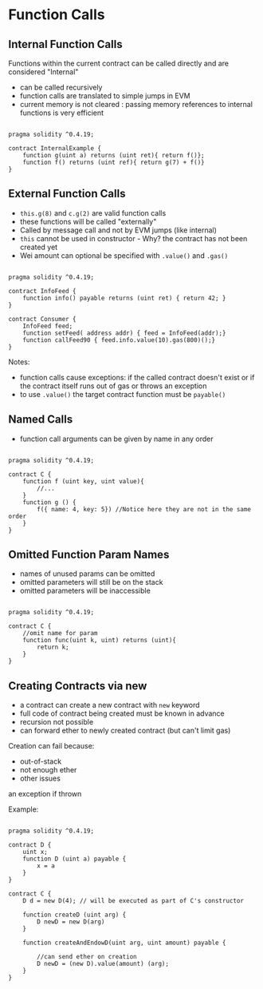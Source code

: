 # Function Calls

## Internal Function Calls

Functions within the current contract can be called directly and are considered "Internal"

- can be called recursively
- function calls are translated to simple jumps in EVM
- current memory is not cleared : passing memory references to internal functions is very efficient

```

pragma solidity ^0.4.19;

contract InternalExample {
    function g(uint a) returns (uint ret){ return f()};
    function f() returns (uint ref){ return g(7) + f()}
}

```

## External Function Calls
- ```this.g(8)``` and ```c.g(2)``` are valid function calls
- these functions will be called "externally"
- Called by message call and not by EVM jumps (like internal)
- ```this``` cannot be used in constructor - Why? the contract has not been created yet
- Wei amount can optional be specified with ```.value()``` and ```.gas()```

``` 

pragma solidity ^0.4.19;

contract InfoFeed {
    function info() payable returns (uint ret) { return 42; }
}

contract Consumer {
    InfoFeed feed;
    function setFeed( address addr) { feed = InfoFeed(addr);}
    function callFeed90 { feed.info.value(10).gas(800)();}
}

```

Notes:

- function calls cause exceptions: if the called contract doesn't exist or if the contract itself runs out of gas or throws an exception
- to use ```.value()``` the target contract function must be ```payable()```


## Named Calls

- function call arguments can be given by name in any order

```

pragma solidity ^0.4.19;

contract C {
    function f (uint key, uint value){
        //...
    }
    function g () {
        f({ name: 4, key: 5}) //Notice here they are not in the same order
    }
}

```

## Omitted Function Param Names

- names of unused params can be omitted
- omitted parameters will still be on the stack
- omitted parameters will be inaccessible

```

pragma solidity ^0.4.19;

contract C {
    //omit name for param
    function func(uint k, uint) returns (uint){
        return k;
    }
}

```

## Creating Contracts via new

- a contract can create a new contract with ```new``` keyword
- full code of contract being created must be known in advance
- recursion not possible
- can forward ether to  newly created contract (but can't limit gas)

Creation can fail because:

- out-of-stack
- not enough ether
- other issues

an exception if thrown

Example:

```

pragma solidity ^0.4.19;

contract D {
    uint x;
    function D (uint a) payable {
        x = a
    }
}

contract C {
    D d = new D(4); // will be executed as part of C's constructor

    function createD (uint arg) {
        D newD = new D(arg)
    }

    function createAndEndowD(uint arg, uint amount) payable {

        //can send ether on creation
        D newD = (new D).value(amount) (arg);
    }
}

```